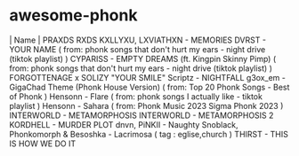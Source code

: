 # awesome-phonk
| Name |
PRAXDS RXDS
KXLLYXU, LXVIATHXN - MEMORIES
DVRST - YOUR NAME ( from: phonk songs that don't hurt my ears - night drive (tiktok playlist) )
CYPARISS - EMPTY DREAMS (ft. Kingpin Skinny Pimp) ( from: phonk songs that don't hurt my ears - night drive (tiktok playlist) )
FORGOTTENAGE x SOLIZY "YOUR SMILE"
Scriptz - NIGHTFALL
g3ox_em - GigaChad Theme (Phonk House Version) ( from: Top 20 Phonk Songs - Best of Phonk )
Hensonn - Flare  ( from: phonk songs I actually like - tiktok playlist )
Hensonn - Sahara ( from: Phonk Music 2023 Sigma Phonk 2023 )
INTERWORLD - METAMORPHOSIS
INTERWORLD - METAMORPHOSIS 2
KORDHELL - MURDER PLOT
dnvn, PiNKII - Naughty
Snoblack, Phonkomorph & Besoshka - Lacrimosa ( tag : eglise,church )
THIRST - THIS IS HOW WE DO IT
